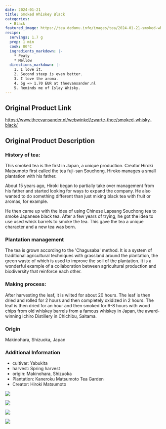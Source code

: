 ```yaml
---
date: 2024-01-21
title: Smoked Whiskey Black
categories:
  - Black
featured_image: https://tea.dedunu.info/images/tea/2024-01-21-smoked-whisky-1.jpg
recipe:
  servings: 1.7 g
  prep: 1 min
  cook: 80°C
  ingredients_markdown: |-
    * Peaty
    * Mellow
  directions_markdown: |-
    1. I love it.
    2. Second steep is even better.
    3. I love the aroma.
    4. 5g => 1.70 EUR at theevansander.nl
    5. Reminds me of Islay Whisky.
---
```


## Original Product Link

<https://www.theevansander.nl/webwinkel/zwarte-thee/smoked-whisky-black/>

## Original Product Description

### History of tea:

This smoked tea is the first in Japan, a unique production. Creator Hiroki Matsumoto first called the tea fuji-san Souchong. Hiroko manages a small plantation with his father.

About 15 years ago, Hiroki began to partially take over management from his father and started looking for ways to expand the company. He also wanted to do something different than just mixing black tea with fruit or aromas, for example.

He then came up with the idea of ​​using Chinese Lapsang Souchong tea to smoke Japanese black tea. After a few years of trying, he got the idea to use used whisk barrels to smoke the tea. This gave the tea a unique character and a new tea was born.

### Plantation management

The tea is grown according to the 'Chagusaba' method. It is a system of traditional agricultural techniques with grassland around the plantation, the green waste of which is used to improve the soil of the plantation. It is a wonderful example of a collaboration between agricultural production and biodiversity that reinforce each other.

### Making process:

After harvesting the leaf, it is wilted for about 20 hours. The leaf is then dried and rolled for 2 hours and then completely oxidized in 2 hours. The leaf is then dried for an hour and then smoked for 6-8 hours with wood chips from old whiskey barrels from a famous whiskey in Japan, the award-winning Ichiro Distillery in Chichibu, Saitama.

### Origin

Makinohara, Shizuoka, Japan

### Additional Information

* cultivar: Yabukita
* harvest: Spring harvest
* origin: Makinohara, Shizuoka
* Plantation: Kaneroku Matsumoto Tea Garden
* Creator: Hiroki Matsumoto

![](https://tea.dedunu.info/images/tea/2024-01-21-smoked-whisky-2.jpg)

![](https://tea.dedunu.info/images/tea/2024-01-21-smoked-whisky-3.jpg)

![](https://tea.dedunu.info/images/tea/2024-01-21-smoked-whisky-4.jpg)

![](https://tea.dedunu.info/images/tea/2024-01-21-smoked-whisky-5.jpeg)
